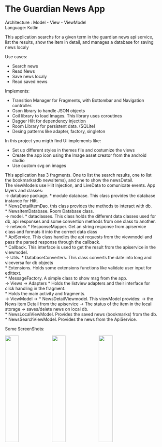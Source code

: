 # The Guardian News App
<p> Architecture : Model - View - ViewModel  <br>
Language: Kotlin<br>

<p>This application searchs for a given term in the guardian news api service, list the results, show the item in detail, and manages a database for saving news localy</p>
Use cases:
<ul>
<li>Search news</li>
<li>Read News</li>
<li>Save news localy</li>
<li>Read saved news</li>
</ul>

Implements:<br></p>
<ul>
<li>Transition Manager for Fragments, with Bottombar and Navigation controller.</li>
<li>Gson library to handle JSON objects</li>
<li>Coil library to load Images. This library uses coroutines</li>
<li>Dagger Hilt for dependency injection</li>
<li>Room Library for persistent data. (SQLite)</li>
<li>Desing patterns like adapter, factory, singleton</li>
</ul>
<p> In this project you migth find UI implements like:<p>
<ul>
<li>Set up different styles in themes file and costumize the views</li>
<li>Create the app icon using the  Image asset creator from the android studio</li>
<li>Use custom svg on images</li>
</ul>
<p> 
This application has 3 fragments. One to list the search results, one to list the bookmarks(db newsItems), and one to show the newsDetail.<br>
The viewModels use Hilt Injection, and LiveData to comunicate events.
App layers and classes: <br> 
 -> database package. * module database. This class provides the database instance for Hilt. <br> 
                      * NewsDetailItemDao. this class provides the methods to interact with db. <br> 
                      * NewsItemDatabase. Room Database class. <br> 
 -> model. * dataclasses. This class holds the different data classes used for db, api responses and some convertion methods from one class to another. <br> 
 -> network * ResponseMapper. Get an string response from apiservice class and formats it into the correct data class<br>
            * ApiService. This class handles the api requests from the viewmodel and pass the parsed response through the callback.<br>
            * Callback. This interface is used to get the result from the apiservice in the viewmodel.<br>
 -> Utils.  * DatabaseConverters. This class converts the date into long and viceversa for db objects <br>
            * Extensions. Holds some extensions functions like validate user input for edittext.<br>
            * MessageFactory. A simple class to show msg from the app.<br>
 -> Views  -> Adapters * Holds the listview adapters and their interface for click handling in the fragment.<br>
            * Holds the main activity and fragments.<br>
 ->  ViewModel -> * NewsDetailViewmodel. This viewModel provides:  -> the News item Detail from the apiservice -> The status of the item in the local storage 
 -> saves/delete news on local db.<br>
                * NewsLocalViewModel. Provides the saved news (bookmarks) from the db.<br>
                * NewsSearchViewModel. Provides the news from the ApiService. <br>
                
  Some ScreenShots: 
  <div>
    <img src="https://user-images.githubusercontent.com/100162759/179635994-a73b912d-514b-46f8-9ef4-9542a725f864.png" width=30% height=30%>
    <img src="https://user-images.githubusercontent.com/100162759/179636018-23ae4adb-8ca2-4ec2-ae5a-2ce255ff79b9.png" width=30% height=30%>
    <img src="https://user-images.githubusercontent.com/100162759/179636026-04905ac8-0dff-4755-925f-78381ab717a9.png" width=30% height=30%>
</div>
